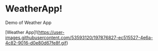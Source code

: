 # WeatherApp!
Demo of Weather App

[Weather App]!(https://user-images.githubusercontent.com/53593120/197876827-ec515527-4e6a-4c82-9016-d0e80d67fe8f.gif)
